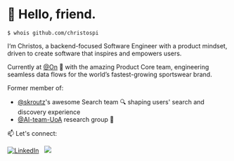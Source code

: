 # 👋 Hello, friend. </div>

```
$ whois github.com/christospi
```

I‘m Christos, a backend-focused Software Engineer with a product mindset, driven to create software that inspires and empowers users.

Currently at [@On] 👟 with the amazing Product Core team, engineering seamless data flows for the world’s fastest-growing sportswear brand.

Former member of:
- [@skroutz]'s awesome Search team 🔍 shaping users' search and discovery experience
- [@AI-team-UoA] research group 🤖

[@skroutz]: https://skroutz.gr
[@AI-team-UoA]: https://github.com/AI-team-UoA
[@On]: https://github.com/onrunning

📫 Let's connect:

[![LinkedIn][4_icon2]][4]
&nbsp;
[![][7_icon]][1]

</div>

<!-- Please don't remove this: Grab your social icons from https://github.com/carlsednaoui/gitsocial -->

<!-- icons without padding -->

[4_icon2]: https://img.shields.io/badge/LinkedIn-0077B5?style=for-the-badge&logo=linkedin&logoColor=white
[7_icon]: https://img.shields.io/badge/X-000000?style=for-the-badge&logo=x&logoColor=white

<!-- links to your social media accounts -->
<!-- update these accordingly -->

[1]: http://www.twitter.com/_chrispap
[4]: https://www.linkedin.com/in/christospapaloukas/

<!--
**christospi/christospi** is a ✨ _special_ ✨ repository because its `README.md` (this file) appears on your GitHub profile.

Here are some ideas to get you started:

- 🔭 I’m currently working on ...
- 🌱 I’m currently learning ...
- 👯 I’m looking to collaborate on ...
- 🤔 I’m looking for help with ...
- 💬 Ask me about ...
- 📫 How to reach me: ...
- 😄 Pronouns: ...
- ⚡ Fun fact: ...
-->

